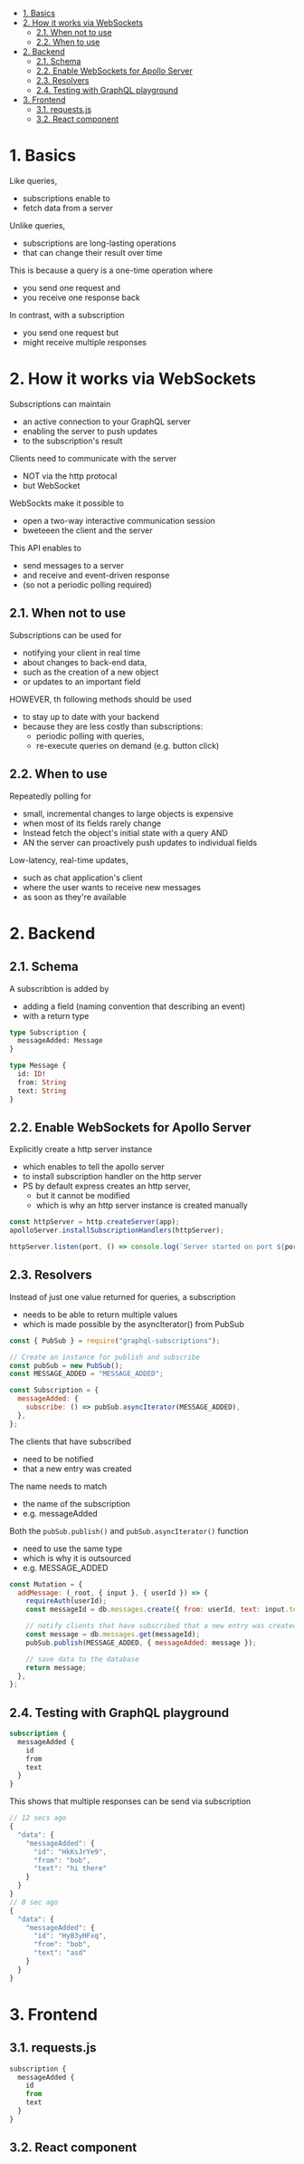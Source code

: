 - [1. Basics](#1-basics)
- [2. How it works via WebSockets](#2-how-it-works-via-websockets)
  - [2.1. When not to use](#21-when-not-to-use)
  - [2.2. When to use](#22-when-to-use)
- [2. Backend](#2-backend)
  - [2.1. Schema](#21-schema)
  - [2.2. Enable WebSockets for Apollo Server](#22-enable-websockets-for-apollo-server)
  - [2.3. Resolvers](#23-resolvers)
  - [2.4. Testing with GraphQL playground](#24-testing-with-graphql-playground)
- [3. Frontend](#3-frontend)
  - [3.1. requests.js](#31-requestsjs)
  - [3.2. React component](#32-react-component)

# 1. Basics

Like queries,

- subscriptions enable to
- fetch data from a server

Unlike queries,

- subscriptions are long-lasting operations
- that can change their result over time

This is because a query is a one-time operation where

- you send one request and
- you receive one response back

In contrast, with a subscription

- you send one request but
- might receive multiple responses

# 2. How it works via WebSockets

Subscriptions can maintain

- an active connection to your GraphQL server
- enabling the server to push updates
- to the subscription's result

Clients need to communicate with the server

- NOT via the http protocal
- but WebSocket

WebSockts make it possible to

- open a two-way interactive communication session
- bweteeen the client and the server

This API enables to

- send messages to a server
- and receive and event-driven response
- (so not a periodic polling required)

## 2.1. When not to use

Subscriptions can be used for

- notifying your client in real time
- about changes to back-end data,
- such as the creation of a new object
- or updates to an important field

HOWEVER, th following methods should be used

- to stay up to date with your backend
- because they are less costly than subscriptions:
  - periodic polling with queries,
  - re-execute queries on demand (e.g. button click)

## 2.2. When to use

Repeatedly polling for

- small, incremental changes to large objects is expensive
- when most of its fields rarely change
- Instead fetch the object's initial state with a query AND
- AN the server can proactively push updates to individual fields

Low-latency, real-time updates,

- such as chat application's client
- where the user wants to receive new messages
- as soon as they're available

# 2. Backend

## 2.1. Schema

A subscribtion is added by

- adding a field (naming convention that describing an event)
- with a return type

```graphql
type Subscription {
  messageAdded: Message
}

type Message {
  id: ID!
  from: String
  text: String
}
```

## 2.2. Enable WebSockets for Apollo Server

Explicitly create a http server instance

- which enables to tell the apollo server
- to install subscription handler on the http server
- PS by default express creates an http server,
  - but it cannot be modified
  - which is why an http server instance is created manually

```javascript
const httpServer = http.createServer(app);
apolloServer.installSubscriptionHandlers(httpServer);

httpServer.listen(port, () => console.log(`Server started on port ${port}`));
```

## 2.3. Resolvers

Instead of just one value returned for queries, a subscription

- needs to be able to return multiple values
- which is made possible by the asyncIterator() from PubSub

```javascript
const { PubSub } = require("graphql-subscriptions");

// Create an instance for publish and subscribe
const pubSub = new PubSub();
const MESSAGE_ADDED = "MESSAGE_ADDED";

const Subscription = {
  messageAdded: {
    subscribe: () => pubSub.asyncIterator(MESSAGE_ADDED),
  },
};
```

The clients that have subscribed

- need to be notified
- that a new entry was created

The name needs to match

- the name of the subscription
- e.g. messageAdded

Both the `pubSub.publish()` and `pubSub.asyncIterator()` function

- need to use the same type
- which is why it is outsourced
- e.g. MESSAGE_ADDED

```javascript
const Mutation = {
  addMessage: (_root, { input }, { userId }) => {
    requireAuth(userId);
    const messageId = db.messages.create({ from: userId, text: input.text });

    // notify clients that have subscribed that a new entry was created
    const message = db.messages.get(messageId);
    pubSub.publish(MESSAGE_ADDED, { messageAdded: message });

    // save data to the database
    return message;
  },
};
```

## 2.4. Testing with GraphQL playground

```graphql
subscription {
  messageAdded {
    id
    from
    text
  }
}
```

This shows that multiple responses can be send via subscription

```javascript
// 12 secs ago
{
  "data": {
    "messageAdded": {
      "id": "HkKsJrYe9",
      "from": "bob",
      "text": "hi there"
    }
  }
}
// 0 sec ago
{
  "data": {
    "messageAdded": {
      "id": "HyB3yHFxq",
      "from": "bob",
      "text": "asd"
    }
  }
}
```

# 3. Frontend

## 3.1. requests.js

```javascript
subscription {
  messageAdded {
    id
    from
    text
  }
}

```

## 3.2. React component

```javascript

```
